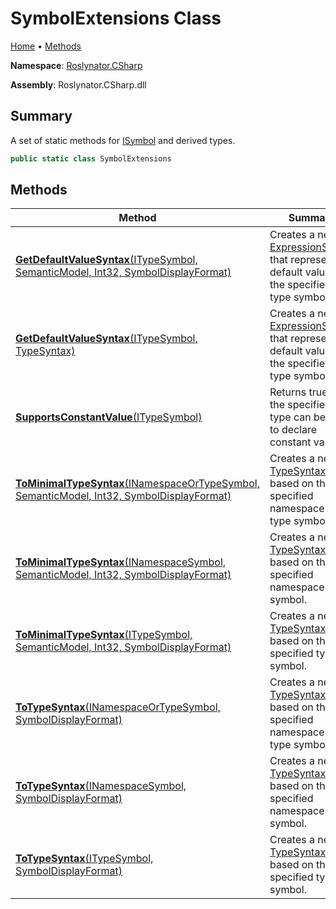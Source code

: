 # SymbolExtensions Class

[Home](../../../README.md) &#x2022; [Methods](#methods)

**Namespace**: [Roslynator.CSharp](../README.md)

**Assembly**: Roslynator\.CSharp\.dll

## Summary

A set of static methods for [ISymbol](https://docs.microsoft.com/en-us/dotnet/api/microsoft.codeanalysis.isymbol) and derived types\.

```csharp
public static class SymbolExtensions
```

## Methods

| Method | Summary |
| ------ | ------- |
| [**GetDefaultValueSyntax**(ITypeSymbol, SemanticModel, Int32, SymbolDisplayFormat)](GetDefaultValueSyntax/README.md#Roslynator_CSharp_SymbolExtensions_GetDefaultValueSyntax_Microsoft_CodeAnalysis_ITypeSymbol_Microsoft_CodeAnalysis_SemanticModel_System_Int32_Microsoft_CodeAnalysis_SymbolDisplayFormat_) | Creates a new [ExpressionSyntax](https://docs.microsoft.com/en-us/dotnet/api/microsoft.codeanalysis.csharp.syntax.expressionsyntax) that represents default value of the specified type symbol\. |
| [**GetDefaultValueSyntax**(ITypeSymbol, TypeSyntax)](GetDefaultValueSyntax/README.md#Roslynator_CSharp_SymbolExtensions_GetDefaultValueSyntax_Microsoft_CodeAnalysis_ITypeSymbol_Microsoft_CodeAnalysis_CSharp_Syntax_TypeSyntax_) | Creates a new [ExpressionSyntax](https://docs.microsoft.com/en-us/dotnet/api/microsoft.codeanalysis.csharp.syntax.expressionsyntax) that represents default value of the specified type symbol\. |
| [**SupportsConstantValue**(ITypeSymbol)](SupportsConstantValue/README.md) | Returns true if the specified type can be used to declare constant value\. |
| [**ToMinimalTypeSyntax**(INamespaceOrTypeSymbol, SemanticModel, Int32, SymbolDisplayFormat)](ToMinimalTypeSyntax/README.md#Roslynator_CSharp_SymbolExtensions_ToMinimalTypeSyntax_Microsoft_CodeAnalysis_INamespaceOrTypeSymbol_Microsoft_CodeAnalysis_SemanticModel_System_Int32_Microsoft_CodeAnalysis_SymbolDisplayFormat_) | Creates a new [TypeSyntax](https://docs.microsoft.com/en-us/dotnet/api/microsoft.codeanalysis.csharp.syntax.typesyntax) based on the specified namespace or type symbol |
| [**ToMinimalTypeSyntax**(INamespaceSymbol, SemanticModel, Int32, SymbolDisplayFormat)](ToMinimalTypeSyntax/README.md#Roslynator_CSharp_SymbolExtensions_ToMinimalTypeSyntax_Microsoft_CodeAnalysis_INamespaceSymbol_Microsoft_CodeAnalysis_SemanticModel_System_Int32_Microsoft_CodeAnalysis_SymbolDisplayFormat_) | Creates a new [TypeSyntax](https://docs.microsoft.com/en-us/dotnet/api/microsoft.codeanalysis.csharp.syntax.typesyntax) based on the specified namespace symbol\. |
| [**ToMinimalTypeSyntax**(ITypeSymbol, SemanticModel, Int32, SymbolDisplayFormat)](ToMinimalTypeSyntax/README.md#Roslynator_CSharp_SymbolExtensions_ToMinimalTypeSyntax_Microsoft_CodeAnalysis_ITypeSymbol_Microsoft_CodeAnalysis_SemanticModel_System_Int32_Microsoft_CodeAnalysis_SymbolDisplayFormat_) | Creates a new [TypeSyntax](https://docs.microsoft.com/en-us/dotnet/api/microsoft.codeanalysis.csharp.syntax.typesyntax) based on the specified type symbol\. |
| [**ToTypeSyntax**(INamespaceOrTypeSymbol, SymbolDisplayFormat)](ToTypeSyntax/README.md#Roslynator_CSharp_SymbolExtensions_ToTypeSyntax_Microsoft_CodeAnalysis_INamespaceOrTypeSymbol_Microsoft_CodeAnalysis_SymbolDisplayFormat_) | Creates a new [TypeSyntax](https://docs.microsoft.com/en-us/dotnet/api/microsoft.codeanalysis.csharp.syntax.typesyntax) based on the specified namespace or type symbol\. |
| [**ToTypeSyntax**(INamespaceSymbol, SymbolDisplayFormat)](ToTypeSyntax/README.md#Roslynator_CSharp_SymbolExtensions_ToTypeSyntax_Microsoft_CodeAnalysis_INamespaceSymbol_Microsoft_CodeAnalysis_SymbolDisplayFormat_) | Creates a new [TypeSyntax](https://docs.microsoft.com/en-us/dotnet/api/microsoft.codeanalysis.csharp.syntax.typesyntax) based on the specified namespace symbol\. |
| [**ToTypeSyntax**(ITypeSymbol, SymbolDisplayFormat)](ToTypeSyntax/README.md#Roslynator_CSharp_SymbolExtensions_ToTypeSyntax_Microsoft_CodeAnalysis_ITypeSymbol_Microsoft_CodeAnalysis_SymbolDisplayFormat_) | Creates a new [TypeSyntax](https://docs.microsoft.com/en-us/dotnet/api/microsoft.codeanalysis.csharp.syntax.typesyntax) based on the specified type symbol\. |

